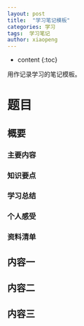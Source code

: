 ```yaml
---
layout: post
title:  "学习笔记模板"
categories: 学习
tags:  学习笔记
author: xiaopeng
---
```


* content
{:toc}

用作记录学习的笔记模板。




#  题目
## 概要

### 主要内容

### 知识要点

### 学习总结

### 个人感受

### 资料清单

## 内容一

## 内容二

## 内容三
